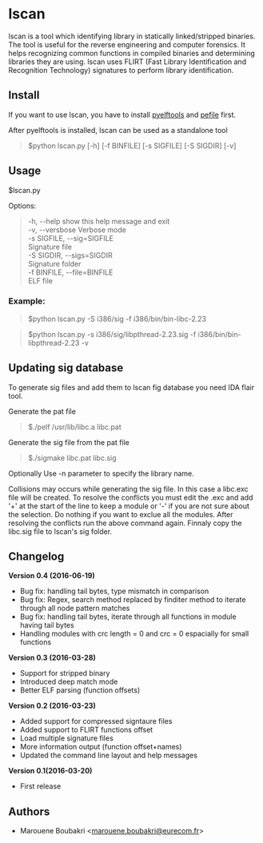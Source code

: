 # lscan
lscan is a tool which identifying library in statically linked/stripped binaries.
The tool is useful for the reverse engineering and computer forensics.
It helps recognizing common functions in compiled binaries and determining libraries they are using.
lscan uses FLIRT (Fast Library Identification and Recognition Technology) signatures to perform library identification.

## Install


If you want to use lscan, you have to install [pyelftools](https://github.com/eliben/pyelftools) and [pefile](https://github.com/erocarrera/pefile) first.

After pyelftools is installed, lscan can be used as a standalone tool

> $python lscan.py  [-h] [-f BINFILE] [-s SIGFILE] [-S SIGDIR] [-v]


## Usage


$lscan.py 

Options:

>  -h, --help     show this help message and exit  
>  -v, --versbose        Verbose mode  
>  -s SIGFILE, --sig=SIGFILE  
>                        Signature file						
>  -S SIGDIR, --sigs=SIGDIR  
>                        Signature folder						
>  -f BINFILE, --file=BINFILE  
>                        ELF file

### Example:

> $python lscan.py -S i386/sig -f i386/bin/bin-libc-2.23

> $python lscan.py -s i386/sig/libpthread-2.23.sig -f i386/bin/bin-libpthread-2.23 -v



## Updating sig database

To generate sig files and add them to lscan fig database you need IDA flair tool. 

Generate the pat file 

> $./pelf /usr/lib/libc.a libc.pat

Generate the sig file from the pat file

> $./sigmake libc.pat libc.sig

Optionally Use -n parameter to specify the library name.

Collisions may occurs while generating the sig file. In this case a libc.exc file will be created. To resolve the conflicts you must edit the .exc and add '+' at the start of the line to keep a module or '-' if you are not sure about the selection. Do nothing if you want to exclue all the modules. After resolving the conflicts run the above command again. Finnaly copy the libc.sig file to lscan's sig folder.


## Changelog

**Version 0.4 (2016-06-19)**
- Bug fix: handling tail bytes, type mismatch in comparison
- Bug fix: Regex, search method replaced by finditer method to iterate through all node pattern matches
- Bug fix: handling tail bytes, iterate through all functions in module having tail bytes
- Handling modules with crc length = 0 and crc = 0 espacially for small functions


**Version 0.3 (2016-03-28)**
- Support for stripped binary
- Introduced deep match mode
- Better ELF parsing (function offsets)



**Version 0.2 (2016-03-23)**
- Added support for compressed signtaure files
- Added support to FLIRT functions offset
- Load multiple signature files
- More information output (function offset+names)
- Updated the command line layout and help messages

**Version 0.1(2016-03-20)**
- First release


## Authors
- Marouene Boubakri <[marouene.boubakri@eurecom.fr](mailto:marouene.boubakri@eurecom.fr)>
